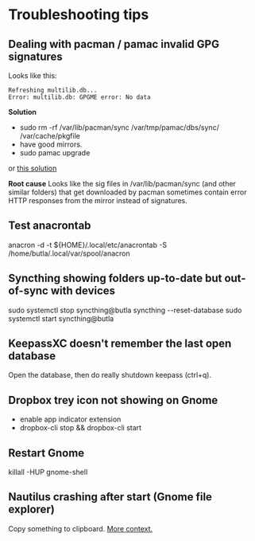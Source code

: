 Troubleshooting tips
====================

## Dealing with pacman / pamac invalid GPG signatures

Looks like this:

```
Refreshing multilib.db...
Error: multilib.db: GPGME error: No data
```

**Solution**
- sudo rm -rf /var/lib/pacman/sync /var/tmp/pamac/dbs/sync/ /var/cache/pkgfile
- have good mirrors.
- sudo pamac upgrade

or [this solution](https://forum.manjaro.org/t/root-tip-how-to-mitigate-and-prevent-gpgme-error-when-syncing-your-system/84700)

**Root cause**
Looks like the sig files in /var/lib/pacman/sync (and other similar folders) that get downloaded by pacman
sometimes contain error HTTP responses from the mirror instead of signatures.

## Test anacrontab
anacron -d -t ${HOME}/.local/etc/anacrontab -S /home/butla/.local/var/spool/anacron

## Syncthing showing folders up-to-date but out-of-sync with devices
sudo systemctl stop syncthing@butla
syncthing --reset-database
sudo systemctl start syncthing@butla

## KeepassXC doesn't remember the last open database
Open the database, then do really shutdown keepass (ctrl+q).

## Dropbox trey icon not showing on Gnome
- enable app indicator extension
- dropbox-cli stop && dropbox-cli start

## Restart Gnome
killall -HUP gnome-shell

## Nautilus crashing after start (Gnome file explorer)
Copy something to clipboard. [More context.](https://gitlab.gnome.org/GNOME/nautilus/-/issues/2539)
